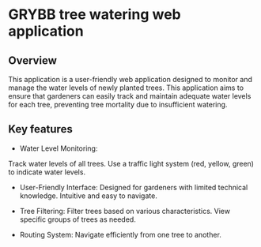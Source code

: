 # GRYBB tree watering web application

## Overview
This application is a user-friendly web application designed to monitor and manage the water levels of newly planted trees. This application aims to ensure that gardeners can easily track and maintain adequate water levels for each tree, preventing tree mortality due to insufficient watering.

## Key features

- Water Level Monitoring:

Track water levels of all trees.
Use a traffic light system (red, yellow, green) to indicate water levels.
- User-Friendly Interface:
Designed for gardeners with limited technical knowledge.
Intuitive and easy to navigate.

- Tree Filtering:
Filter trees based on various characteristics.
View specific groups of trees as needed.

- Routing System:
Navigate efficiently from one tree to another.
